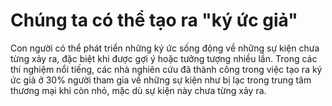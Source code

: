 # Chúng ta có thể tạo ra "ký ức giả"
Con người có thể phát triển những ký ức sống động về những sự kiện chưa từng xảy ra, đặc biệt khi được gợi ý hoặc tưởng tượng nhiều lần. Trong các thí nghiệm nổi tiếng, các nhà nghiên cứu đã thành công trong việc tạo ra ký ức giả ở 30% người tham gia về những sự kiện như bị lạc trong trung tâm thương mại khi còn nhỏ, mặc dù sự kiện này chưa từng xảy ra.